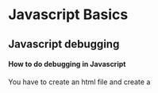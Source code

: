 # Javascript Basics

## Javascript debugging
#### How to do debugging in Javascript
You have to create an html file and create a <script> tag, place it inside the <body> tag. Now you have to create a main.js file and link it to the html file. How can you do it ? In the debug.html file you will see the example. After that you just have to open debug.html file in a browser and open debugger console / Javascript consol. You will able to find that most of the times under the Develop section.


